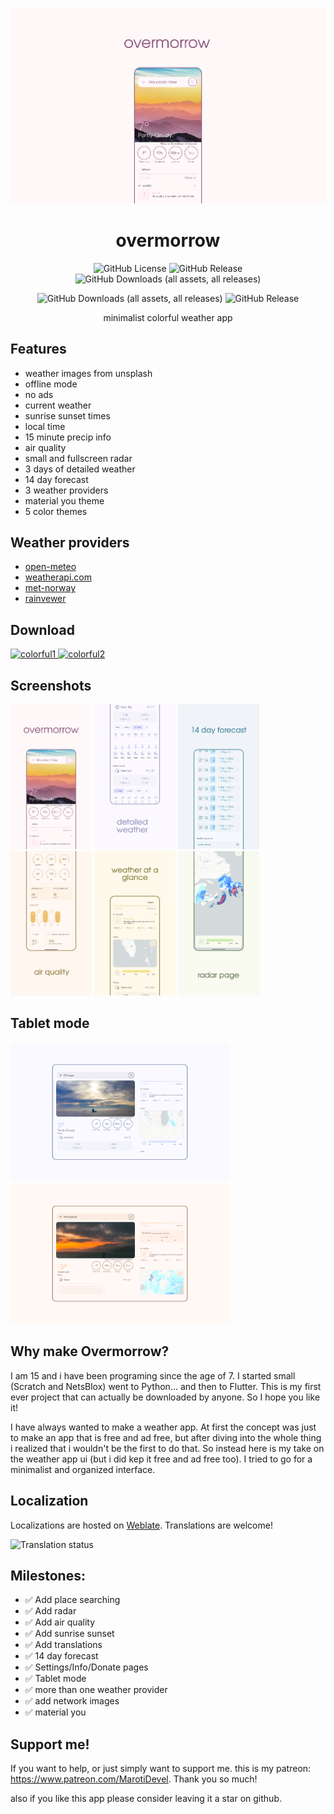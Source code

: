 ![page48](Screenshots/weather_clean_purple.png)

<h1 align="center">overmorrow</h1>

<div align="center">
  <img alt="GitHub License" src="https://img.shields.io/github/license/bmaroti9/Overmorrow?style=flat-square&labelColor=%23FFF8F9&color=%23F0BD48">
 <img alt="GitHub Release" src="https://img.shields.io/github/v/release/bmaroti9/Overmorrow?style=flat-square&labelColor=%23FFF8F9&color=%235AB8D8">
  <img alt="GitHub Downloads (all assets, all releases)" 
  src="https://img.shields.io/github/downloads/bmaroti9/Overmorrow/total?style=flat-square&labelColor=%23FFF8F9&color=%23915C7F">

  <img alt="GitHub Downloads (all assets, all releases)"
  src="https://img.shields.io/github/stars/bmaroti9/Overmorrow?style=flat-square&labelColor=%23FFF8F9&color=%23D37D7C">
  <img alt="GitHub Release" src="https://img.shields.io/github/forks/bmaroti9/Overmorrow?style=flat-square&labelColor=%23FFF8F9&color=%23726B85">
</a>

minimalist colorful weather app

</div>

## Features
  - weather images from unsplash
  - offline mode
  - no ads
  - current weather
  - sunrise sunset times
  - local time
  - 15 minute precip info
  - air quality
  - small and fullscreen radar
  - 3 days of detailed weather
  - 14 day forecast
  - 3 weather providers
  - material you theme
  - 5 color themes


## Weather providers
- [open-meteo](https://open-meteo.com)
- [weatherapi.com](https://www.weatherapi.com)
- [met-norway](https://api.met.no/)
- [rainvewer](https://www.rainviewer.com/api.html)

## Download

<div align="left">
    <a href="https://play.google.com/store/apps/details?id=com.marotidev.Overmorrow">
  <img src="Screenshots/play_badge4.png" alt="colorful1" width="150">
</a>
<a href="https://apt.izzysoft.de/fdroid/index/apk/com.marotidev.Overmorrow/">
  <img src="Screenshots/IzzyOnDroid_c.png" alt="colorful2" width="150">
</a>
</div>

## Screenshots

<div align="left">
<img src="Screenshots/overmorrow_evolved1.png" alt="colorful2" width="130">
<img src="Screenshots/overmorrow_evolved2.png" alt="colorful1" width="130">
<img src="Screenshots/overmorrow_evolved3.png" alt="colorful3" width="130">
<img src="Screenshots/overmorrow_evolved4.png" alt="colorful4" width="130">
<img src="Screenshots/overmorrow_evolved5.png" alt="colorful5" width="130">
<img src="Screenshots/overmorrow_evolved6.png" alt="colorful5" width="130">
</div>

## Tablet mode

<div align="left">
<img src="Screenshots/overmorrow_evolved_tablet1.png" alt="colorful2" width="350">
<img src="Screenshots/overmorrow_evolved_tablet2.png" alt="colorful1" width="350">
</div>

## Why make Overmorrow?
I am 15 and i have been programing since the age of 7. I started small (Scratch and NetsBlox) 
went to Python... and then to Flutter. This is my first ever project that can actually be downloaded by anyone. So I hope you like it!

I have always wanted to make a weather app. At first the concept was just to make an app that 
is free and ad free, but after diving into the whole thing i realized that i wouldn't be the first to do that. 
So instead here is my take on the weather app ui (but i did kep it free and ad free too). I tried to go for a minimalist and organized interface. 

## Localization
Localizations are hosted on [Weblate](https://hosted.weblate.org/engage/overmorrow-weather/). Translations are welcome!

<img src="https://hosted.weblate.org/widget/overmorrow-weather/horizontal-auto.svg" alt="Translation status" />

## Milestones:
  - ✅ Add place searching
  - ✅ Add radar
  - ✅ Add air quality
  - ✅ Add sunrise sunset
  - ✅ Add translations
  - ✅ 14 day forecast 
  - ✅ Settings/Info/Donate pages
  - ✅ Tablet mode
  - ✅ more than one weather provider
  - ✅ add network images
  - ✅ material you

## Support me!

If you want to help, or just simply want to support me.
this is my patreon: https://www.patreon.com/MarotiDevel.
Thank you so much!

also if you like this app please consider leaving it a star on github.